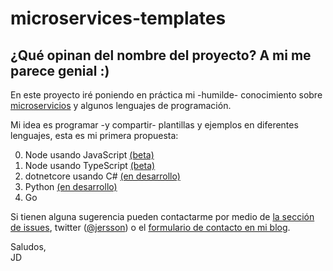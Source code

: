 # microservices-templates
¿Qué opinan del nombre del proyecto? A mi me parece genial :)
---
En este proyecto iré poniendo en práctica mi -humilde- conocimiento sobre [microservicios](https://en.wikipedia.org/wiki/Microservices) y algunos lenguajes de programación.    

Mi idea es programar -y compartir- plantillas y ejemplos en diferentes lenguajes, esta es mi primera propuesta:

0. Node usando JavaScript [(beta)](./00-node)
1. Node usando TypeScript [(beta)](./01-node-ts)
2. dotnetcore usando C#   [(en desarrollo)](./02-netcore)
3. Python                 [(en desarrollo)](./03-python)
4. Go

Si tienen alguna sugerencia pueden contactarme por medio de [la sección de issues](https://github.com/jersson/microservices-templates/issues), twitter ([@jersson](https://twitter/jersson)) o el [formulario de contacto en mi blog](https://jersson.net/contact/).

Saludos,<br/> JD